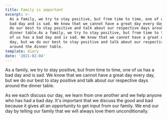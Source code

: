 ```yaml
---
title: Family is important
excerpt: >-
  As a family, we try to stay positive, but from time to time, one of us has a
  bad day and is sad. We know that we cannot have a great day every day, but we
  do our best to stay positive and talk about our respective days around the
  dinner table.As a family, we try to stay positive, but from time to time, one
  of us has a bad day and is sad. We know that we cannot have a great day every
  day, but we do our best to stay positive and talk about our respective days
  around the dinner table.
template: diary
date: '2021-02-04'
---
```

As a family, we try to stay positive, but from time to time, one of us has a bad day and is sad. We know that we cannot have a great day every day, but we do our best to stay positive and talk about our respective days around the dinner table. 



As we each discuss our day, we learn from one another and we help anyone who has had a bad day. It's important that we discuss the good and bad because it gives all an opportunity to get input from our family. We end our day by telling our family that we will always love them unconditionally. 
